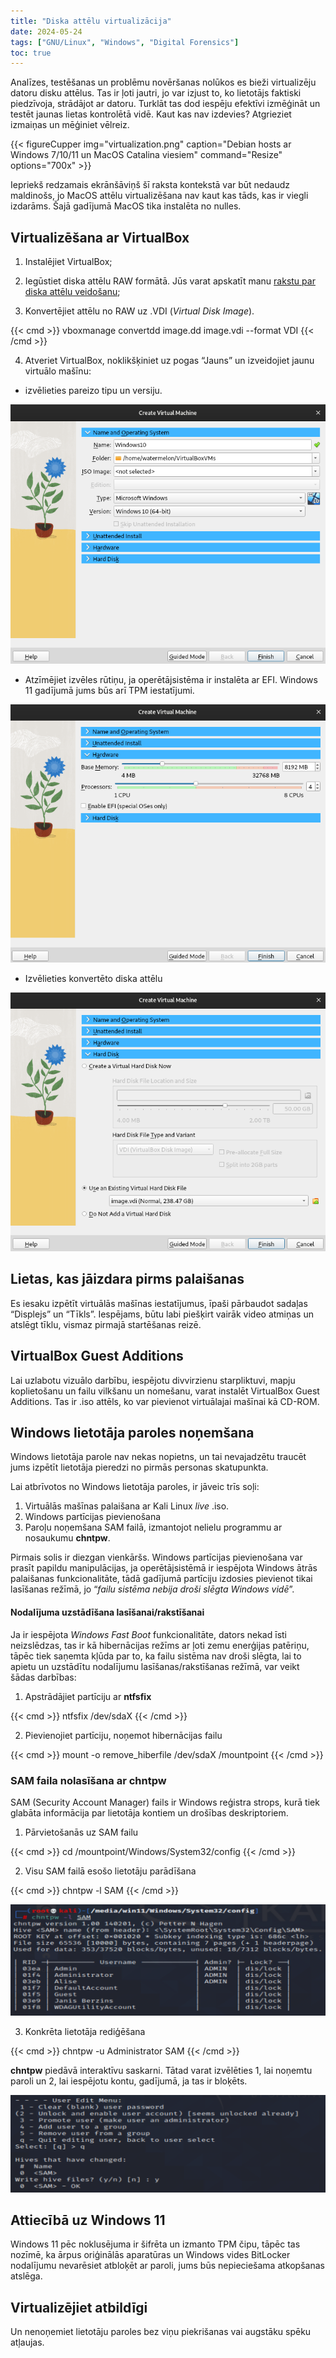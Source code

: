 ```yaml
---
title: "Diska attēlu virtualizācija"
date: 2024-05-24
tags: ["GNU/Linux", "Windows", "Digital Forensics"]
toc: true
---
```


Analīzes, testēšanas un problēmu novēršanas nolūkos es bieži virtualizēju datoru disku attēlus. Tas ir ļoti jautri, jo var izjust to, ko lietotājs faktiski piedzīvoja, strādājot ar datoru. Turklāt tas dod iespēju efektīvi izmēģināt un testēt jaunas lietas kontrolētā vidē. Kaut kas nav izdevies? Atgrieziet izmaiņas un mēģiniet vēlreiz. 



{{< figureCupper
img="virtualization.png"
caption="Debian hosts ar Windows 7/10/11 un MacOS Catalina viesiem"
command="Resize"
options="700x" >}}

Iepriekš redzamais ekrānšāviņš šī raksta kontekstā var būt nedaudz maldinošs, jo MacOS attēlu virtualizēšana nav kaut kas tāds, kas ir viegli izdarāms. Šajā gadījumā MacOS tika instalēta no nulles.


## Virtualizēšana ar VirtualBox

1. Instalējiet VirtualBox;

2. Iegūstiet diska attēlu RAW formātā. Jūs varat apskatīt manu [rakstu par diska attēlu veidošanu](https://dvilcans.com/imaging);

3. Konvertējiet attēlu no RAW uz .VDI (_Virtual Disk Image_).

{{< cmd >}}
vboxmanage convertdd image.dd image.vdi --format VDI
{{< /cmd >}}

4. Atveriet VirtualBox, noklikšķiniet uz pogas “Jauns” un izveidojiet jaunu virtuālo mašīnu:

* izvēlieties pareizo tipu un versiju.

<center><img src="virtualbox1.png";></center>

* Atzīmējiet izvēles rūtiņu, ja operētājsistēma ir instalēta ar EFI. Windows 11 gadījumā jums būs arī TPM iestatījumi.

<center><img src="virtualbox2.png";></center>


* Izvēlieties konvertēto diska attēlu

<center><img src="virtualbox3.png";></center>

## Lietas, kas jāizdara pirms palaišanas

Es iesaku izpētīt virtuālās mašīnas iestatījumus, īpaši pārbaudot sadaļas “Displejs” un “Tīkls”. Iespējams, būtu labi piešķirt vairāk video atmiņas un atslēgt tīklu, vismaz pirmajā startēšanas reizē.

## VirtualBox Guest Additions

Lai uzlabotu vizuālo darbību, iespējotu divvirzienu starpliktuvi, mapju koplietošanu un failu vilkšanu un nomešanu, varat instalēt VirtualBox Guest Additions. Tas ir .iso attēls, ko var pievienot virtuālajai mašīnai kā CD-ROM. 

## Windows lietotāja paroles noņemšana

Windows lietotāja parole nav nekas nopietns, un tai nevajadzētu traucēt jums izpētīt lietotāja pieredzi no pirmās personas skatupunkta. 

Lai atbrīvotos no Windows lietotāja paroles, ir jāveic trīs soļi:

1. Virtuālās mašīnas palaišana ar Kali Linux _live_ .iso.
2. Windows partīcijas pievienošana
3. Paroļu noņemšana SAM failā, izmantojot nelielu programmu ar nosaukumu **chntpw**.

Pirmais solis ir diezgan vienkāršs. Windows partīcijas pievienošana var prasīt papildu manipulācijas, ja operētājsistēmā ir iespējota Windows ātrās palaišanas funkcionalitāte, tādā gadījumā partīciju izdosies pievienot tikai lasīšanas režīmā, jo “*failu sistēma nebija droši slēgta Windows vidē*”.

#### Nodalījuma uzstādīšana lasīšanai/rakstīšanai

Ja ir iespējota _Windows Fast Boot_ funkcionalitāte, dators nekad īsti neizslēdzas, tas ir kā hibernācijas režīms ar ļoti zemu enerģijas patēriņu, tāpēc tiek saņemta kļūda par to, ka failu sistēma nav droši slēgta, lai to apietu un uzstādītu nodalījumu lasīšanas/rakstīšanas režīmā, var veikt šādas darbības:

1. Apstrādājiet partīciju ar **ntfsfix**

{{< cmd >}}
ntfsfix /dev/sdaX
{{< /cmd >}}

2. Pievienojiet partīciju, noņemot hibernācijas failu

{{< cmd >}}
mount -o remove_hiberfile /dev/sdaX /mountpoint
{{< /cmd >}}

### SAM faila nolasīšana ar chntpw

SAM (Security Account Manager) fails ir Windows reģistra strops, kurā tiek glabāta informācija par lietotāja kontiem un drošības deskriptoriem. 

1. Pārvietošanās uz SAM failu

{{< cmd >}}
cd /mountpoint/Windows/System32/config
{{< /cmd >}}

2. Visu SAM failā esošo lietotāju parādīšana

{{< cmd >}}
chntpw -l SAM
{{< /cmd >}}

<center><img src="chntpw.png";></center>

3. Konkrēta lietotāja rediģēšana

{{< cmd >}}
chntpw -u Administrator SAM
{{< /cmd >}}

**chntpw** piedāvā interaktīvu saskarni. Tātad varat izvēlēties 1, lai noņemtu paroli un 2, lai iespējotu kontu, gadījumā, ja tas ir bloķēts.

<center><img src="chntpw2.png";></center>

## Attiecībā uz Windows 11

Windows 11 pēc noklusējuma ir šifrēta un izmanto TPM čipu, tāpēc tas nozīmē, ka ārpus oriģinālās aparatūras un Windows vides BitLocker nodalījumu nevarēsiet atbloķēt ar paroli, jums būs nepieciešama atkopšanas atslēga.

## Virtualizējiet atbildīgi

Un nenoņemiet lietotāju paroles bez viņu piekrišanas vai augstāku spēku atļaujas. 
